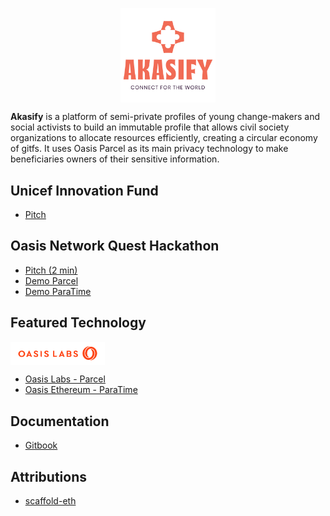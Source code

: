 <p align="center">
  <img align="center" width="30%" src="/documentation/akasify_logo.svg">
</p>

**Akasify** is a platform of semi-private profiles of young change-makers and social activists to build an immutable profile that allows civil society organizations to allocate resources efficiently, creating a circular economy of gitfs. It uses Oasis Parcel as its main privacy technology to make beneficiaries owners of their sensitive information.

## Unicef Innovation Fund

* [Pitch](https://youtu.be/MVZaqq95WWA)

## Oasis Network Quest Hackathon

* [Pitch (2 min)](https://youtu.be/sug8reOlwJAX)
* [Demo Parcel](https://youtu.be/_4OSDec_gs4)
* [Demo ParaTime](https://youtu.be/fmPnBef7oOo)

## Featured Technology

<p align="left">
  <img align="center" width="30%" src="/documentation/oasis_logo.svg">
</p>

* [Oasis Labs - Parcel](https://www.oasislabs.com)
* [Oasis Ethereum - ParaTime](https://www.oasiseth.org/#developers)

## Documentation

* [Gitbook](https://nestorbonilla.gitbook.io/akasify)

## Attributions

* [scaffold-eth](https://github.com/austintgriffith/scaffold-eth)